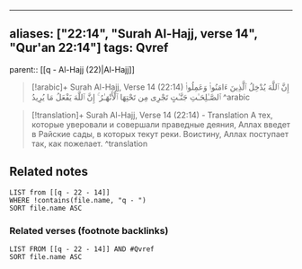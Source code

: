 
---
aliases: ["22:14", "Surah Al-Hajj, verse 14", "Qur'an 22:14"]
tags: Qvref
---

parent:: [[q - Al-Hajj (22)|Al-Hajj]]

> [!arabic]+ Surah Al-Hajj, Verse 14 (22:14)
> <span class="quran-arabic">إِنَّ ٱللَّهَ يُدْخِلُ ٱلَّذِينَ ءَامَنُوا۟ وَعَمِلُوا۟ ٱلصَّـٰلِحَـٰتِ جَنَّـٰتٍ تَجْرِى مِن تَحْتِهَا ٱلْأَنْهَـٰرُ ۚ إِنَّ ٱللَّهَ يَفْعَلُ مَا يُرِيدُ</span>
^arabic

> [!translation]+ Surah Al-Hajj, Verse 14 (22:14) - Translation
> А тех, которые уверовали и совершали праведные деяния, Аллах введет в Райские сады, в которых текут реки. Воистину, Аллах поступает так, как пожелает.
^translation



## Related notes
```dataview
LIST from [[q - 22 - 14]]
WHERE !contains(file.name, "q - ")
SORT file.name ASC
```

### Related verses (footnote backlinks)
```dataview
LIST FROM [[q - 22 - 14]] AND #Qvref
SORT file.name ASC
```


